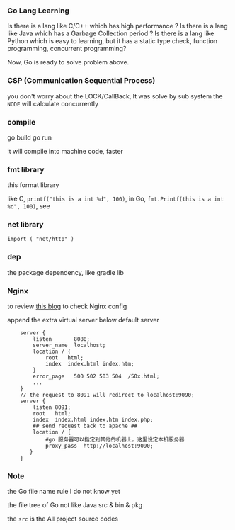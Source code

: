 ### Go Lang Learning

Is there is a lang like C/C++ which has high performance ?
Is there is a lang like Java which has a Garbage Collection period ?
Is there is a lang like Python which is easy to learning, but it has a static type check,
function programming, concurrent programming?

Now, Go is ready to solve problem above.

### CSP (Communication Sequential Process)
you don't worry about the LOCK/CallBack, It was solve by sub system 
the `NODE` will calculate concurrently

### compile
go build
go run

it will compile into machine code, faster

### fmt library
this format library

like C, `printf("this is a int %d", 100)`, in Go, `fmt.Printf(this is a int %d", 100)`, see

### net library
`import (
 	"net/http"
 )`
 

 ### dep
the package dependency, like gradle lib

### Nginx
to review [this blog](https://www.jianshu.com/p/33d4a3fdc483) to check Nginx config

append the extra virtual server below default server
```
    server {
        listen       8080;
        server_name  localhost;
        location / {
            root   html;
            index  index.html index.htm;
        }
        error_page   500 502 503 504  /50x.html;
        ...
    }
    // the request to 8091 will redirect to localhost:9090;
    server {
        listen 8091;
        root   html;
        index  index.html index.htm index.php;
        ## send request back to apache ##
        location / {
            #go 服务器可以指定到其他的机器上，这里设定本机服务器
            proxy_pass  http://localhost:9090;
       }
    }
```
 
 ### Note
 the Go file name rule I do not know yet

the file tree of Go not like Java
src & bin & pkg

the `src` is the All project source codes